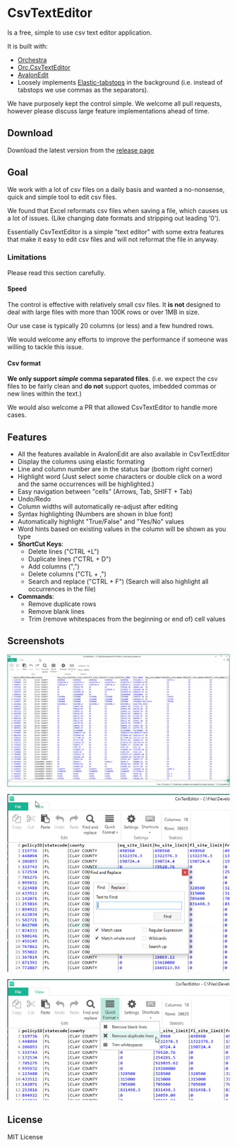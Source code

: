 # CsvTextEditor

Is a free, simple to use csv text editor application.

It is built with:

- [Orchestra](https://github.com/WildGums/Orchestra)
- [Orc.CsvTextEditor](https://github.com/WildGums/Orc.CsvTextEditor)
- [AvalonEdit](http://avalonedit.net/) 
- Loosely implements [Elastic-tabstops](http://nickgravgaard.com/elastic-tabstops/) in the background (i.e. instead of tabstops we use commas as the separators).

We have purposely kept the control simple. We welcome all pull requests, however please discuss large feature implementations ahead of time.

## Download

Download the latest version from the [release page](https://github.com/WildGums/CsvTextEditor/releases)

## Goal

We work with a lot of csv files on a daily basis and wanted a no-nonsense, quick and simple tool to edit csv files.

We found that Excel reformats csv files  when saving a file, which causes us a lot of issues. (Like changing date formats and stripping out leading '0').

Essentially CsvTextEditor is a simple "text editor" with some extra features that make it easy to edit csv files and will not reformat the file in anyway.

### Limitations

Please read this section carefully.

#### Speed

The control is effective with relatively small csv files. It **is not** designed to deal with large files with more than 100K rows or over 1MB in size.

Our use case is typically 20 columns (or less) and a few hundred rows.

We would welcome any efforts to improve the performance if someone was willing to tackle this issue.

#### Csv format

**We only support _simple_ comma separated files**. (i.e. we expect the csv files to be fairly clean and **do not** support quotes, imbedded commas or new lines within the text.)

We would also welcome a PR that allowed CsvTextEditor to handle more cases.

## Features

- All the features available in AvalonEdit are also available in CsvTextEditor
- Display the columns using elastic formating
- Line and column number are in the status bar (bottom right corner)
- Highlight word (Just select some characters or double click on a word and the same occurrences will be highlighted.)
- Easy navigation between "cells" (Arrows, Tab, SHIFT + Tab)
- Undo/Redo
- Column widths will automatically re-adjust after editing
- Syntax highlighting (Numbers are shown in blue font)
- Automatically highlight "True/False" and  "Yes/No" values
- Word hints based on existing values in the column will be shown as you type
- **ShortCut Keys**:
  - Delete lines ("CTRL +L")
  - Duplicate lines ("CTRL + D")
  - Add columns (",")
  - Delete columns ("CTL + ,")
  - Search and replace ("CTRL + F") (Search will also highlight all occurrences in the file)
- **Commands**:
  - Remove duplicate rows
  - Remove blank lines
  - Trim (remove whitespaces from the beginning or end of) cell values

## Screenshots

![CsvTextEditor main window](doc/images/CsvTextEditor.png)

![Find and replace](doc/images/FindAndReplace.png)

![Features](doc/images/Features.png)

## License

MIT License